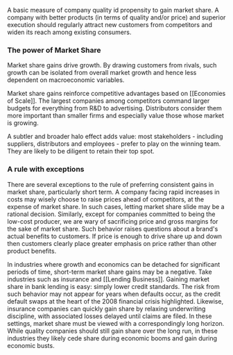 A basic measure of company quality id propensity to gain market share. A company with better products (in terms of quality and/or price) and superior execution should regularly attract new customers from competitors and widen its reach among existing consumers.

### The power of Market Share
 Market share gains drive growth. By drawing customers from rivals, such growth can be isolated from overall market growth and hence less dependent on macroeconomic variables.
 
 Market share gains reinforce competitive advantages based on [[Economies of Scale]]. The largest companies among competitors command larger budgets for everything from R&D to advertising. Distributors consider them more important than smaller firms and especially value those whose market is growing.
 
 A subtler and broader halo effect adds value: most stakeholders - including suppliers, distributors and employees - prefer to play on the winning team. They are likely to be diligent to retain their top spot.
 
 ### A rule with exceptions
 
 There are several exceptions to the rule of preferring consistent gains in market share, particularly short term. A company facing rapid increases in costs may wisely choose to raise prices ahead of competitors, at the expense of market share. In such cases, letting market share slide may be a rational decision.
 Similarly, except for companies committed to being the low-cost producer, we are wary of sacrificing price and gross margins for the sake of market share.  Such behavior raises questions about a brand's actual benefits to customers. If price is enough to drive share up and down then customers clearly place greater emphasis on price rather than other product benefits. 
 
 In industries where growth and economics can be detached for significant periods of time, short-term market share gains may be a negative. Take industries such as insurance and [[Lending Business]]. Gaining market share in bank lending is easy: simply lower credit standards. The risk from such behavior may not appear for years when defaults occur, as the credit default swaps at the heart of the 2008 financial crisis highlighted. Likewise, insurance companies can quickly gain share by relaxing underwriting discipline, with associated losses delayed until claims are filed. In these settings, market share must be viewed with a correspondingly long horizon. While quality companies should still gain share over the long run, in these industries they likely cede share during economic booms and gain during economic busts.
 
 